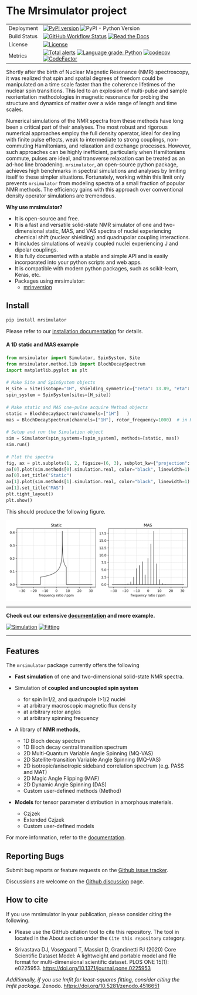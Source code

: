 # The Mrsimulator project

|              |                                                                                                                                                                                                                                                                                                                                                                                                                                                                                                                                                                                                                                       |
| ------------ | ------------------------------------------------------------------------------------------------------------------------------------------------------------------------------------------------------------------------------------------------------------------------------------------------------------------------------------------------------------------------------------------------------------------------------------------------------------------------------------------------------------------------------------------------------------------------------------------------------------------------------------- |
| Deployment   | [![PyPI version](https://img.shields.io/pypi/v/mrsimulator.svg?style=flat&logo=pypi&logoColor=white)](https://pypi.python.org/pypi/mrsimulator) ![PyPI - Python Version](https://img.shields.io/pypi/pyversions/mrsimulator)                                                                                                                                                                                                                                                                                                                                                                                                          |
| Build Status | [![GitHub Workflow Status](<https://img.shields.io/github/workflow/status/deepanshs/mrsimulator/CI?logo=GitHub>)](https://github.com/deepanshs/mrsimulator/actions) [![Read the Docs](https://img.shields.io/readthedocs/mrsimulator)](https://mrsimulator.readthedocs.io/en/stable/)                                                                                                                                                                                                                                                                                                                                         |
| License      | [![License](https://img.shields.io/badge/License-BSD%203--Clause-blue.svg)](https://opensource.org/licenses/BSD-3-Clause)                                                                                                                                                                                                                                                                                                                                                                                                                                                                                                             |
| Metrics      | [![Total alerts](https://img.shields.io/lgtm/alerts/g/deepanshs/mrsimulator.svg?logo=lgtm)](https://lgtm.com/projects/g/deepanshs/mrsimulator/alerts/) [![Language grade: Python](https://img.shields.io/lgtm/grade/python/g/deepanshs/mrsimulator.svg?logo=lgtm)](https://lgtm.com/projects/g/deepanshs/mrsimulator/context:python) [![codecov](https://codecov.io/gh/deepanshs/mrsimulator/branch/master/graph/badge.svg)](https://codecov.io/gh/deepanshs/mrsimulator) [![CodeFactor](https://www.codefactor.io/repository/github/deepanshs/mrsimulator/badge)](https://www.codefactor.io/repository/github/deepanshs/mrsimulator) |

Shortly after the birth of Nuclear Magnetic Resonance (NMR) spectroscopy, it was realized that spin
and spatial degrees of freedom could be manipulated on a time scale faster than the coherence
lifetimes of the nuclear spin transitions. This led to an explosion of multi-pulse and sample
reorientation methodologies in magnetic resonance for probing the structure and dynamics of matter
over a wide range of length and time scales.

Numerical simulations of the NMR spectra from these methods have long been a critical
part of their analyses. The most robust and rigorous numerical approaches employ the full density
operator, ideal for dealing with finite pulse effects, weak to intermediate to strong couplings,
non-commuting Hamiltonians, and relaxation and exchange processes. However, such approaches can be
highly inefficient, particularly when Hamiltonians commute, pulses are ideal, and transverse relaxation
can be treated as an ad-hoc line broadening. ``mrsimulator``, an open-source python package, achieves
high benchmarks in spectral simulations and analyses by limiting itself to these simpler situations.
Fortunately, working within this limit only prevents ``mrsimulator`` from modeling spectra of a small
fraction of popular NMR methods. The efficiency gains with this approach over conventional density
operator simulations are tremendous.

**Why use mrsimulator?**

- It is open-source and free.
- It is a fast and versatile solid-state NMR simulator of one and two-dimensional static, MAS,
  and VAS spectra of nuclei experiencing chemical shift (nuclear shielding) and quadrupolar
  coupling interactions.
- It includes simulations of weakly coupled nuclei experiencing J and dipolar couplings.
- It is fully documented with a stable and simple API and is easily incorporated into your
  python scripts and web apps.
- It is compatible with modern python packages, such as scikit-learn, Keras, etc.
- Packages using mrsimulator:
  - [mrinversion](https://mrinversion.readthedocs.io/en/stable/)

## Install

```sh
pip install mrsimulator
```

Please refer to our [installation documentation](https://mrsimulator.readthedocs.io/en/stable/installation/users.html) for details.

#### A 1D static and MAS example

```py
from mrsimulator import Simulator, SpinSystem, Site
from mrsimulator.method.lib import BlochDecaySpectrum
import matplotlib.pyplot as plt

# Make Site and SpinSystem objects
H_site = Site(isotope="1H", shielding_symmetric={"zeta": 13.89, "eta": 0.25})
spin_system = SpinSystem(sites=[H_site])

# Make static and MAS one-pulse acquire Method objects
static = BlochDecaySpectrum(channels=["1H"]   )
mas = BlochDecaySpectrum(channels=["1H"], rotor_frequency=1000)  # in Hz

# Setup and run the Simulation object
sim = Simulator(spin_systems=[spin_system], methods=[static, mas])
sim.run()

# Plot the spectra
fig, ax = plt.subplots(1, 2, figsize=(6, 3), subplot_kw={"projection": "csdm"})
ax[0].plot(sim.methods[0].simulation.real, color="black", linewidth=1)
ax[0].set_title("Static")
ax[1].plot(sim.methods[1].simulation.real, color="black", linewidth=1)
ax[1].set_title("MAS")
plt.tight_layout()
plt.show()
```

This should produce the following figure.

<img src="docs/_static/test_file.png" width="800" />

<!-- ![alt text](docs/_static/test_file.png) -->

---

**Check out our extensive [documentation](https://mrsimulator.readthedocs.io/en/stable/index.html) and more example.**

[![Simulation](https://img.shields.io/badge/View-Simulation%20Examples-Purple?s=small)](https://mrsimulator.readthedocs.io/en/stable/examples/index.html)
[![Fitting](https://img.shields.io/badge/View-Fitting%20Examples-Purple?s=small)](https://mrsimulator.readthedocs.io/en/stable/fitting/index.html)

---

## Features

The `mrsimulator` package currently offers the following

- **Fast simulation** of one and two-dimensional solid-state NMR spectra.

- Simulation of **coupled and uncoupled spin system**

  - for spin I=1/2, and quadrupole I>1/2 nuclei
  - at arbitrary macroscopic magnetic flux density
  - at arbitrary rotor angles
  - at arbitrary spinning frequency

- A library of **NMR methods**,

  - 1D Bloch decay spectrum
  - 1D Bloch decay central transition spectrum
  - 2D Multi-Quantum Variable Angle Spinning (MQ-VAS)
  - 2D Satellite-transition Variable Angle Spinning (MQ-VAS)
  - 2D isotropic/anisotropic sideband correlation spectrum (e.g. PASS and MAT)
  - 2D Magic Angle Flipping (MAF)
  - 2D Dynamic Angle Spinning (DAS)
  - Custom user-defined methods (Method)

- **Models** for tensor parameter distribution in amorphous materials.

  - Czjzek
  - Extended Czjzek
  - Custom user-defined models

For more information, refer to the
[documentation](https://mrsimulator.readthedocs.io/en/stable/).

## Reporting Bugs

Submit bug reports or feature requests on the [Github issue tracker](https://github.com/deepanshs/mrsimulator/issues).

Discussions are welcome on the [Github discussion](https://github.com/deepanshs/mrsimulator/discussions) page.

## How to cite

If you use mrsimulator in your publication, please consider citing the following.

- Please use the GitHub citation tool to cite this repository. The tool in located in the About section under the `Cite this repository` category.

- Srivastava DJ, Vosegaard T, Massiot D, Grandinetti PJ (2020) Core Scientific Dataset Model: A lightweight and portable model and file format for multi-dimensional scientific dataset. PLOS ONE 15(1): e0225953. https://doi.org/10.1371/journal.pone.0225953

_Additionally, if you use lmfit for least-squares fitting, consider citing the lmfit package._ Zenodo. https://doi.org/10.5281/zenodo.4516651

